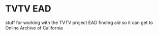 # TVTV EAD

stuff for working with the TVTV project EAD finding aid so it can get to Online Archive of California
